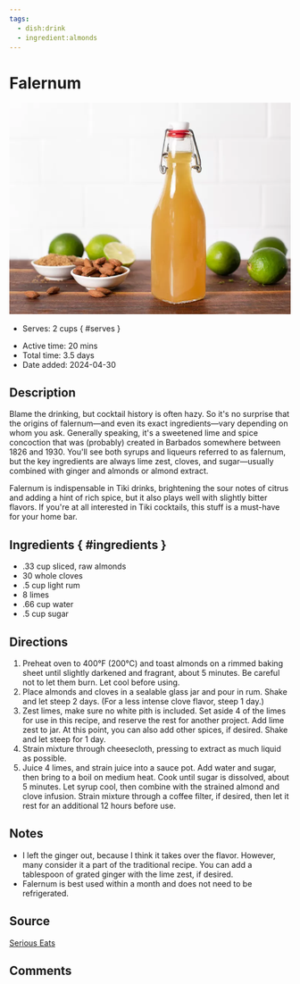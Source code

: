 ```yaml
---
tags:
  - dish:drink
  - ingredient:almonds
---
```

<!-- Tags can have colon, but no space around it -->

# Falernum

![Recipe picture](../images/falernum.webp)

<!-- Serves has to be a single number, no dashes, but text is allowed after the
number (e.g., 24 cookies) -->
- Serves: 2 cups
{ #serves }
<!-- Time is not parsed, so anything can be input here, and additional
values can be added (e.g., "active time", "cooking time", etc) -->
- Active time: 20 mins
- Total time: 3.5 days
- Date added: 2024-04-30

## Description
Blame the drinking, but cocktail history is often hazy. So it's no surprise that the origins of falernum—and even its exact ingredients—vary depending on whom you ask. Generally speaking, it's a sweetened lime and spice concoction that was (probably) created in Barbados somewhere between 1826 and 1930. You'll see both syrups and liqueurs referred to as falernum, but the key ingredients are always lime zest, cloves, and sugar—usually combined with ginger and almonds or almond extract.

Falernum is indispensable in Tiki drinks, brightening the sour notes of citrus and adding a hint of rich spice, but it also plays well with slightly bitter flavors. If you're at all interested in Tiki cocktails, this stuff is a must-have for your home bar.

## Ingredients { #ingredients }

<!-- Decimals are allowed, fractions are not. For ranges, use only a single dash
and no spaces between the numbers. -->

- .33 cup sliced, raw almonds
- 30 whole cloves
- .5 cup light rum
- 8 limes
- .66 cup water
- .5 cup sugar

## Directions

<!-- If you have a direction that refers to a number of some ingredient, wrap
the number in asterisks and add `{.ingredient-num}` afterwards. For example,
write `Add 2 Tbsp oil to pan` as `Add *2*{.ingredient-num} to pan`. This allows
us to properly change the number when changing the serves value. -->

1. Preheat oven to 400°F (200°C) and toast almonds on a rimmed baking sheet until slightly darkened and fragrant, about 5 minutes. Be careful not to let them burn. Let cool before using.
2. Place almonds and cloves in a sealable glass jar and pour in rum. Shake and let steep 2 days. (For a less intense clove flavor, steep 1 day.)
3. Zest limes, make sure no white pith is included. Set aside 4 of the limes for use in this recipe, and reserve the rest for another project. Add lime zest to jar. At this point, you can also add other spices, if desired. Shake and let steep for 1 day.
4. Strain mixture through cheesecloth, pressing to extract as much liquid as possible.
5. Juice 4 limes, and strain juice into a sauce pot. Add water and sugar, then bring to a boil on medium heat. Cook until sugar is dissolved, about 5 minutes. Let syrup cool, then combine with the strained almond and clove infusion. Strain mixture through a coffee filter, if desired, then let it rest for an additional 12 hours before use. 

## Notes
<!-- Delete section if no additional notes -->
- I left the ginger out, because I think it takes over the flavor. However, many consider it a part of the traditional recipe. You can add a tablespoon of grated ginger with the lime zest, if desired.
- Falernum is best used within a month and does not need to be refrigerated.

## Source

[Serious Eats](https://www.seriouseats.com/homemade-falernum-for-tiki-drinks-almond-clove-lime-syrup-recipe)

## Comments
